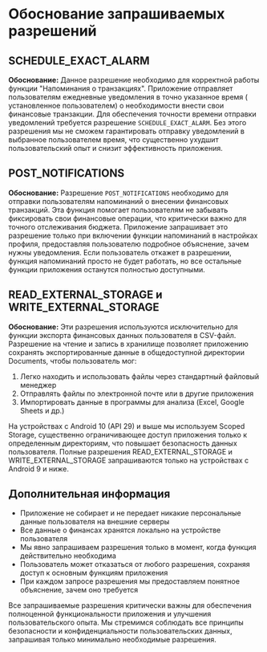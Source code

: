 # Обоснование запрашиваемых разрешений

## SCHEDULE_EXACT_ALARM

**Обоснование:** Данное разрешение необходимо для корректной работы функции "Напоминания о
транзакциях". Приложение отправляет пользователям ежедневные уведомления в точно указанное время (
установленное пользователем) о необходимости внести свои финансовые транзакции. Для обеспечения
точности времени отправки уведомлений требуется разрешение `SCHEDULE_EXACT_ALARM`. Без этого
разрешения мы не сможем гарантировать отправку уведомлений в выбранное пользователем время, что
существенно ухудшит пользовательский опыт и снизит эффективность приложения.

## POST_NOTIFICATIONS

**Обоснование:** Разрешение `POST_NOTIFICATIONS` необходимо для отправки пользователям напоминаний о
внесении финансовых транзакций. Эта функция помогает пользователям не забывать фиксировать свои
финансовые операции, что критически важно для точного отслеживания бюджета. Приложение запрашивает
это разрешение только при включении функции напоминаний в настройках профиля, предоставляя
пользователю подробное объяснение, зачем нужны уведомления. Если пользователь откажет в разрешении,
функция напоминаний просто не будет работать, но все остальные функции приложения останутся
полностью доступными.

## READ_EXTERNAL_STORAGE и WRITE_EXTERNAL_STORAGE

**Обоснование:** Эти разрешения используются исключительно для функции экспорта финансовых данных
пользователя в CSV-файл. Разрешение на чтение и запись в хранилище позволяет приложению сохранять
экспортированные данные в общедоступной директории Documents, чтобы пользователь мог:

1. Легко находить и использовать файлы через стандартный файловый менеджер
2. Отправлять файлы по электронной почте или в другие приложения
3. Импортировать данные в программы для анализа (Excel, Google Sheets и др.)

На устройствах с Android 10 (API 29) и выше мы используем Scoped Storage, существенно ограничивающее
доступ приложения только к определенным директориям, что повышает безопасность данных пользователя.
Полные разрешения READ_EXTERNAL_STORAGE и WRITE_EXTERNAL_STORAGE запрашиваются только на устройствах
с Android 9 и ниже.

## Дополнительная информация

- Приложение не собирает и не передает никакие персональные данные пользователя на внешние серверы
- Все данные о финансах хранятся локально на устройстве пользователя
- Мы явно запрашиваем разрешения только в момент, когда функция действительно необходима
- Пользователь может отказаться от любого разрешения, сохраняя доступ к основным функциям приложения
- При каждом запросе разрешения мы предоставляем понятное объяснение, зачем оно требуется

Все запрашиваемые разрешения критически важны для обеспечения полноценной функциональности
приложения и улучшения пользовательского опыта. Мы стремимся соблюдать все принципы безопасности и
конфиденциальности пользовательских данных, запрашивая только минимально необходимые разрешения. 
